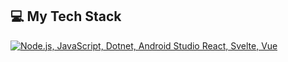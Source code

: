 ## 💻 My Tech Stack
[![Node.js, JavaScript, Dotnet, Android Studio React, Svelte, Vue](https://skillicons.dev/icons?i=nodejs,js,dotnet,androidstudio,react,svelte,vue)](https://skillicons.dev)